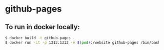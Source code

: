 # github-pages

## To run in docker locally:
```bash
$ docker build -t github-pages .
$ docker run -it -p 1313:1313 -v $(pwd):/website github-pages /bin/bash -x run.sh
```
